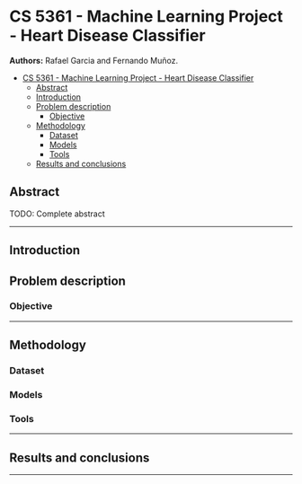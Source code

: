 # CS 5361 - Machine Learning Project - Heart Disease Classifier

**Authors:** Rafael Garcia and Fernando Muñoz.

- [CS 5361 - Machine Learning Project - Heart Disease Classifier](#cs-5361---machine-learning-project---heart-disease-classifier)
  - [Abstract](#abstract)
  - [Introduction](#introduction)
  - [Problem description](#problem-description)
    - [Objective](#objective)
  - [Methodology](#methodology)
    - [Dataset](#dataset)
    - [Models](#models)
    - [Tools](#tools)
  - [Results and conclusions](#results-and-conclusions)

## Abstract

TODO: Complete abstract

___

## Introduction

## Problem description

### Objective

___

## Methodology

### Dataset

### Models

### Tools

___

## Results and conclusions

___
